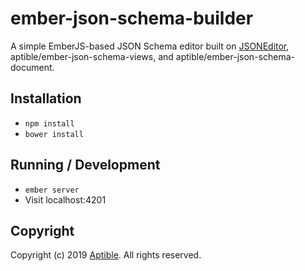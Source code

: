 # ember-json-schema-builder
A simple EmberJS-based JSON Schema editor built on [JSONEditor](http://www.jsoneditoronline.org), aptible/ember-json-schema-views, and aptible/ember-json-schema-document.

## Installation

* `npm install`
* `bower install`

## Running / Development

* `ember server`
* Visit localhost:4201

## Copyright

Copyright (c) 2019 [Aptible](https://www.aptible.com). All rights reserved.
